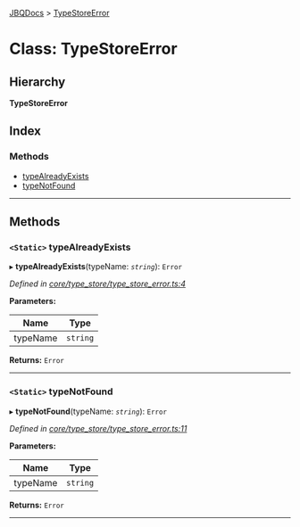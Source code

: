 [JBQDocs](../README.md) > [TypeStoreError](../classes/typestoreerror.md)

# Class: TypeStoreError

## Hierarchy

**TypeStoreError**

## Index

### Methods

* [typeAlreadyExists](typestoreerror.md#typealreadyexists)
* [typeNotFound](typestoreerror.md#typenotfound)

---

## Methods

<a id="typealreadyexists"></a>

### `<Static>` typeAlreadyExists

▸ **typeAlreadyExists**(typeName: *`string`*): `Error`

*Defined in [core/type_store/type_store_error.ts:4](https://github.com/krnik/vjs-validator/blob/557f235/src/core/type_store/type_store_error.ts#L4)*

**Parameters:**

| Name | Type |
| ------ | ------ |
| typeName | `string` |

**Returns:** `Error`

___
<a id="typenotfound"></a>

### `<Static>` typeNotFound

▸ **typeNotFound**(typeName: *`string`*): `Error`

*Defined in [core/type_store/type_store_error.ts:11](https://github.com/krnik/vjs-validator/blob/557f235/src/core/type_store/type_store_error.ts#L11)*

**Parameters:**

| Name | Type |
| ------ | ------ |
| typeName | `string` |

**Returns:** `Error`

___

